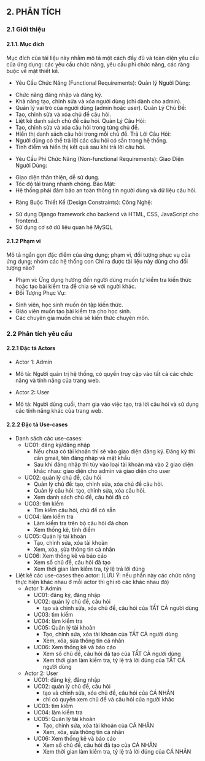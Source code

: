 ## 2. PHÂN TÍCH

### 2.1 Giới thiệu

#### 2.1.1. Mục đích

Mục đích của tài liệu này nhằm mô tả một cách đầy đủ và toàn diện yêu cầu của ứng dụng: các yêu cầu chức năng, yêu cầu phi chức năng, các ràng buộc về mặt thiết kế.

* Yêu Cầu Chức Năng (Functional Requirements):
Quản lý Người Dùng:
- Chức năng đăng nhập và đăng ký.
- Khả năng tạo, chỉnh sửa và xóa người dùng (chỉ dành cho admin).
- Quản lý vai trò của người dùng (admin hoặc user).
Quản Lý Chủ Đề:
- Tạo, chỉnh sửa và xóa chủ đề câu hỏi.
- Liệt kê danh sách chủ đề câu hỏi.
Quản Lý Câu Hỏi:
- Tạo, chỉnh sửa và xóa câu hỏi trong từng chủ đề.
- Hiển thị danh sách câu hỏi trong mỗi chủ đề.
Trả Lời Câu Hỏi:
- Người dùng có thể trả lời các câu hỏi có sẵn trong hệ thống.
- Tính điểm và hiển thị kết quả sau khi trả lời câu hỏi.
* Yêu Cầu Phi Chức Năng (Non-functional Requirements):
Giao Diện Người Dùng:
- Giao diện thân thiện, dễ sử dụng.
- Tốc độ tải trang nhanh chóng.
Bảo Mật:
- Hệ thống phải đảm bảo an toàn thông tin người dùng và dữ liệu câu hỏi.
* Ràng Buộc Thiết Kế (Design Constraints):
Công Nghệ:
- Sử dụng Django framework cho backend và HTML, CSS, JavaScript cho frontend.
- Sử dụng cơ sở dữ liệu quan hệ MySQL

#### 2.1.2 Phạm vi

Mô tả ngắn gọn đặc điểm của ứng dụng; phạm vi, đối tượng phục vụ của ứng dụng; nhóm các hệ thống con
Chỉ ra được tài liệu này dùng cho đối tượng nào?

- Phạm vi: Ứng dụng hướng đến người dùng muốn tự kiểm tra kiến thức hoặc tạo bài kiểm tra để chia sẻ với người khác.
- Đối Tượng Phục Vụ:
+ Sinh viên, học sinh muốn ôn tập kiến thức.
+ Giáo viên muốn tạo bài kiểm tra cho học sinh.
+ Các chuyên gia muốn chia sẻ kiến thức chuyên môn.


### 2.2 Phân tích yêu cầu

#### 2.2.1 Đặc tả Actors

- Actor 1: Admin
* Mô tả: Người quản trị hệ thống, có quyền truy cập vào tất cả các chức năng và tính năng của trang web.

- Actor 2: User
* Mô tả: Người dùng cuối, tham gia vào việc tạo, trả lời câu hỏi và sử dụng các tính năng khác của trang web.


#### 2.2.2 Đặc tả Use-cases

- Danh sách các use-cases:
    - UC01: đăng ký/đăng nhập
        + Nếu chưa có tài khoản thì sẽ vào giao diện đăng ký. Đăng ký thì cần gmail, tên đăng nhập và mật khẩu
        + Sau khi đăng nhập thì tùy vào loại tài khoản mà vào 2 giao diện khác nhau: giao diện cho admin và giao diện cho user
    - UC02: quản lý chủ đề, câu hỏi
        + Quản lý chủ đề: tạo, chỉnh sửa, xóa chủ đề câu hỏi.
        + Quản lý câu hỏi: tạo, chỉnh sửa, xóa câu hỏi.
        + Xem danh sách chủ đề, câu hỏi đã có
    - UC03: tìm kiếm
        + Tìm kiếm câu hỏi, chủ đề có sẵn
    - UC04: làm kiểm tra
        + Làm kiểm tra trên bộ câu hỏi đã chọn
        + Xem thống kê, tính điểm
    - UC05: Quản lý tài khoản 
        + Tạo, chỉnh sửa, xóa tài khoản
        + Xem, xóa, sửa thông tin cá nhân
    - UC06: Xem thống kê và báo cáo
        + Xem số chủ đề, câu hỏi đã tạo
        + Xem thời gian làm kiểm tra, tỷ lệ trả lời đúng
- Liệt kê các use-cases theo actor: (LƯU Ý: nếu phần này các chức năng thực hiện khác nhau ở mỗi actor thì ghi rõ các khác nhau đó)
    - Actor 1: Admin
        - UC01: đăng ký, đăng nhập
        - UC02: quản lý chủ đề, câu hỏi
            + tạo và chỉnh sửa, xóa chủ đề, câu hỏi của TẤT CẢ người dùng
        - UC03: tìm kiếm
        - UC04: làm kiểm tra
        - UC05: Quản lý tài khoản 
            + Tạo, chỉnh sửa, xóa tài khoản của TẤT CẢ người dùng
            + Xem, xóa, sửa thông tin cá nhân
        - UC06: Xem thống kê và báo cáo
            + Xem số chủ đề, câu hỏi đã tạo của TẤT CẢ người dùng
            + Xem thời gian làm kiểm tra, tỷ lệ trả lời đúng của TẤT CẢ người dùng
    - Actor 2: User
        - UC01: đăng ký, đăng nhập
        - UC02: quản lý chủ đề, câu hỏi
            + tạo và chỉnh sửa, xóa chủ đề, câu hỏi của CÁ NHÂN
            + chỉ có quyền xem chủ đề và câu hỏi của người khác
        - UC03: tìm kiếm
        - UC04: làm kiểm tra
        - UC05: Quản lý tài khoản 
            + Tạo, chỉnh sửa, xóa tài khoản của CÁ NHÂN
            + Xem, xóa, sửa thông tin cá nhân
        - UC06: Xem thống kê và báo cáo
            + Xem số chủ đề, câu hỏi đã tạo của CÁ NHÂN
            + Xem thời gian làm kiểm tra, tỷ lệ trả lời đúng của CÁ NHÂN
